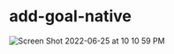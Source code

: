 # add-goal-native
![Screen Shot 2022-06-25 at 10 10 59 PM](https://user-images.githubusercontent.com/64363533/175796497-7062840e-dbb1-4d4f-9dfb-343f46372eb5.png)
